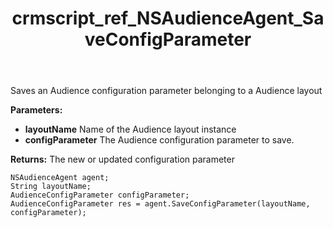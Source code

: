 ﻿---
title: crmscript_ref_NSAudienceAgent_SaveConfigParameter
description: AudienceConfigParameter SaveConfigParameter(String layoutName, AudienceConfigParameter configParameter)
intellisense: NSAudienceAgent.SaveConfigParameter
keywords: NSAudienceAgent,SaveConfigParameter
so.topic: reference
---

Saves an Audience configuration parameter belonging to a Audience layout

**Parameters:**
 - **layoutName** Name of the Audience layout instance
 - **configParameter** The Audience configuration parameter to save.

**Returns:** The new or updated configuration parameter

```crmscript
NSAudienceAgent agent;
String layoutName;
AudienceConfigParameter configParameter;
AudienceConfigParameter res = agent.SaveConfigParameter(layoutName, configParameter);
```

